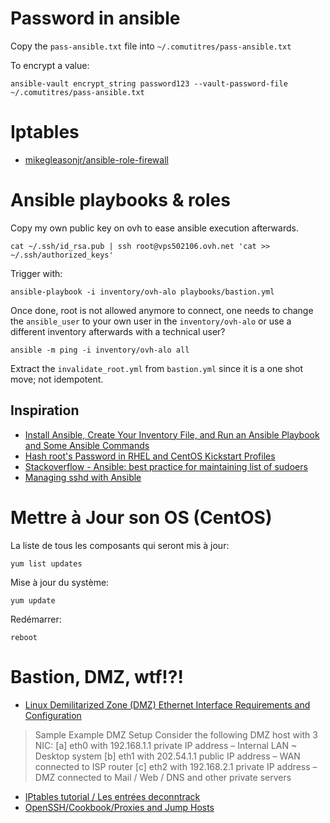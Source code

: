 # Password in ansible

Copy the `pass-ansible.txt` file into `~/.comutitres/pass-ansible.txt`

To encrypt a value:

```
ansible-vault encrypt_string password123 --vault-password-file ~/.comutitres/pass-ansible.txt
```

# Iptables

* [mikegleasonjr/ansible-role-firewall](https://github.com/mikegleasonjr/ansible-role-firewall)

# Ansible playbooks & roles

Copy my own public key on ovh to ease ansible execution afterwards.

```
cat ~/.ssh/id_rsa.pub | ssh root@vps502106.ovh.net 'cat >> ~/.ssh/authorized_keys'
```

Trigger with:

```
ansible-playbook -i inventory/ovh-alo playbooks/bastion.yml
```

Once done, root is not allowed anymore to connect, one needs to change the `ansible_user` to your own user in the `inventory/ovh-alo` or use a different inventory afterwards with a technical user?

```
ansible -m ping -i inventory/ovh-alo all
```

Extract the `invalidate_root.yml` from `bastion.yml` since it is a one shot move; not idempotent.


## Inspiration

* [Install Ansible, Create Your Inventory File, and Run an Ansible Playbook and Some Ansible Commands](https://thornelabs.net/2014/03/08/install-ansible-create-your-inventory-file-and-run-an-ansible-playbook-and-some-ansible-commands.html)
* [Hash root's Password in RHEL and CentOS Kickstart Profiles](https://thornelabs.net/2014/02/03/hash-roots-password-in-rhel-and-centos-kickstart-profiles.html)
* [Stackoverflow - Ansible: best practice for maintaining list of sudoers
](https://stackoverflow.com/questions/33359404/ansible-best-practice-for-maintaining-list-of-sudoers)
* [Managing sshd with Ansible](https://blather.michaelwlucas.com/archives/1819)


# Mettre à Jour son OS (CentOS)

La liste de tous les composants qui seront mis à jour:

    yum list updates

Mise à jour du système:

    yum update

Redémarrer:

    reboot


# Bastion, DMZ, wtf!?!

* [Linux Demilitarized Zone (DMZ) Ethernet Interface Requirements and Configuration](https://www.cyberciti.biz/faq/linux-demilitarized-zone-howto/)

> Sample Example DMZ Setup
> Consider the following DMZ host with 3 NIC:
> [a] eth0 with 192.168.1.1 private IP address – Internal LAN ~ Desktop system
> [b] eth1 with 202.54.1.1 public IP address – WAN connected to ISP router
> [c] eth2 with 192.168.2.1 private IP address – DMZ connected to Mail / Web / DNS and other private servers
>

* [IPtables tutorial / Les entrées deconntrack](https://www.inetdoc.net/guides/iptables-tutorial/theconntrackentries.html)
* [OpenSSH/Cookbook/Proxies and Jump Hosts](https://en.wikibooks.org/wiki/OpenSSH/Cookbook/Proxies_and_Jump_Hosts)
